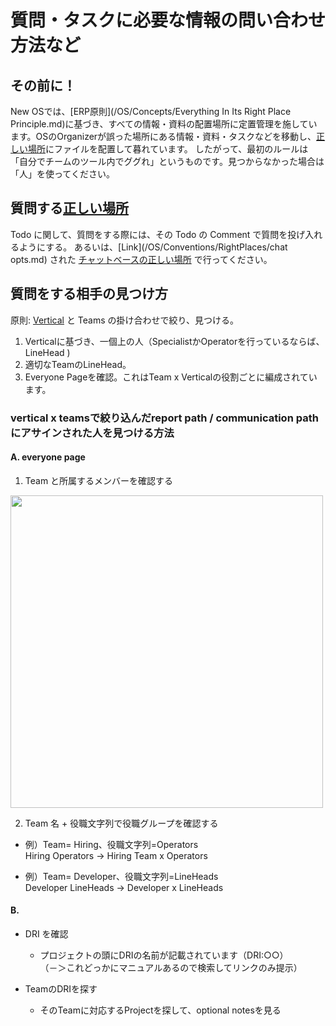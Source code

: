 質問・タスクに必要な情報の問い合わせ方法など
=================================================================
その前に！
-----------------------------------------------------------------
New OSでは、[ERP原則](/OS/Concepts/Everything In Its Right Place Principle.md)に基づき、すべての情報・資料の配置場所に定置管理を施しています。OSのOrganizerが誤った場所にある情報・資料・タスクなどを移動し、[正しい場所](/OS/Conventions/RightPlaces)にファイルを配置して暮れています。
したがって、最初のルールは「自分でチームのツール内でググれ」というものです。見つからなかった場合は「人」を使ってください。

質問する[正しい場所](/OS/Conventions/RightPlaces)
-----------------------------------------------------------------
Todo に関して、質問をする際には、その Todo の Comment で質問を投げ入れるようにする。
あるいは、[Link](/OS/Conventions/RightPlaces/chat opts.md) された [チャットベースの正しい場所](/OS/Conventions/RightPlaces/Messages) で行ってください。

質問をする相手の見つけ方
-----------------------------------------------------------------

原則: [Vertical]() と Teams の掛け合わせで絞り、見つける。

1. Verticalに基づき、一個上の人（SpecialistかOperatorを行っているならば、LineHead )
2. 適切なTeamのLineHead。
3. Everyone Pageを確認。これはTeam x Verticalの役割ごとに編成されています。

### vertical x teamsで絞り込んだreport path / communication pathにアサインされた人を見つける方法
#### A. everyone page
1. Team と所属するメンバーを確認する
<img src="http://i.imgur.com/SNnHyPx.gif" width="500px">

2. Team 名 + 役職文字列で役職グループを確認する

- 例）Team= Hiring、役職文字列=Operators   
     Hiring Operators -> Hiring Team x Operators

- 例）Team= Developer、役職文字列=LineHeads   
     Developer LineHeads -> Developer x LineHeads 

#### B.
- DRI を確認
  - プロジェクトの頭にDRIの名前が記載されています（DRI:○○）   
  （－＞これどっかにマニュアルあるので検索してリンクのみ提示）

- TeamのDRIを探す
  - そのTeamに対応するProjectを探して、optional notesを見る
 
